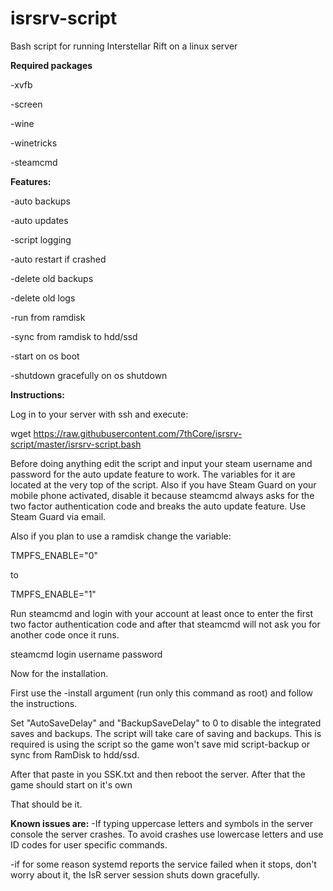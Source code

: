 # isrsrv-script
Bash script for running Interstellar Rift on a linux server

**Required packages**

-xvfb

-screen

-wine

-winetricks

-steamcmd

**Features:**

-auto backups

-auto updates

-script logging

-auto restart if crashed

-delete old backups

-delete old logs

-run from ramdisk

-sync from ramdisk to hdd/ssd

-start on os boot

-shutdown gracefully on os shutdown

**Instructions:**

Log in to your server with ssh and execute:

wget https://raw.githubusercontent.com/7thCore/isrsrv-script/master/isrsrv-script.bash

Before doing anything edit the script and input your steam username and password for the auto update feature to work. The variables for it are located at the very top of the script. Also if you have Steam Guard on your mobile phone activated, disable it because steamcmd always asks for the two factor authentication code and breaks the auto update feature. Use Steam Guard via email.

Also if you plan to use a ramdisk change the variable:

TMPFS_ENABLE="0"

to

TMPFS_ENABLE="1"

Run steamcmd and login with your account at least once to enter the first two factor authentication code and after that steamcmd will not ask you for another code once it runs.


steamcmd login username password


Now for the installation.

First use the -install argument (run only this command as root) and follow the instructions.

Set "AutoSaveDelay" and "BackupSaveDelay" to 0 to disable the integrated saves and backups. The script will take care of saving and backups. This is required is using the script so the game won't save mid script-backup or sync from RamDisk to hdd/ssd.

After that paste in you SSK.txt and then reboot the server. After that the game should start on it's own

That should be it.

**Known issues are:**
-If typing uppercase letters and symbols in the server console the server crashes. To avoid crashes use lowercase letters and use ID codes for user specific commands.

-if for some reason systemd reports the service failed when it stops, don't worry about it, the IsR server session shuts down gracefully.
